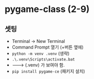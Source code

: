 # pygame-class (2-9)

## 셋팅

- Terminal -> New Terminal
- Command Prompt 열기 (+버튼 옆에)
- `python -m venv .venv` (생략)
- `.\.venv\Scripts\activate.bat`
- ---> (.venv) 가 보여야 함.
- `pip install pygame-ce` (패키지 설치)



